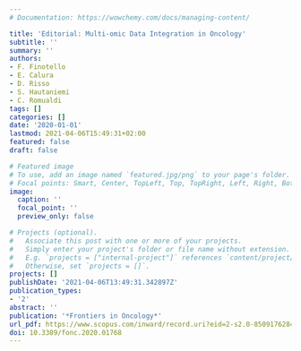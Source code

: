 ```yaml
---
# Documentation: https://wowchemy.com/docs/managing-content/

title: 'Editorial: Multi-omic Data Integration in Oncology'
subtitle: ''
summary: ''
authors:
- F. Finotello
- E. Calura
- D. Risso
- S. Hautaniemi
- C. Romualdi
tags: []
categories: []
date: '2020-01-01'
lastmod: 2021-04-06T15:49:31+02:00
featured: false
draft: false

# Featured image
# To use, add an image named `featured.jpg/png` to your page's folder.
# Focal points: Smart, Center, TopLeft, Top, TopRight, Left, Right, BottomLeft, Bottom, BottomRight.
image:
  caption: ''
  focal_point: ''
  preview_only: false

# Projects (optional).
#   Associate this post with one or more of your projects.
#   Simply enter your project's folder or file name without extension.
#   E.g. `projects = ["internal-project"]` references `content/project/deep-learning/index.md`.
#   Otherwise, set `projects = []`.
projects: []
publishDate: '2021-04-06T13:49:31.342897Z'
publication_types:
- '2'
abstract: ''
publication: '*Frontiers in Oncology*'
url_pdf: https://www.scopus.com/inward/record.uri?eid=2-s2.0-85091762841&doi=10.3389%2ffonc.2020.01768&partnerID=40&md5=4985cc7777ed298168c1a08749fb3ded
doi: 10.3389/fonc.2020.01768
---
```

